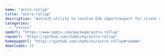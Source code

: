```yaml
---
name: "astro-rollup"
title: "astro-rollup"
description: "AstroJS utility to resolve ES6 import/export for client side JavaScript"
categories:
  - "css+ui"
npmUrl: "https://www.npmjs.com/package/astro-rollup"
repoUrl: "https://github.com/shadichy/astro-rollup"
homepageUrl: "https://github.com/shadichy/astro-rollup#readme"
downloads: 15
---
```

